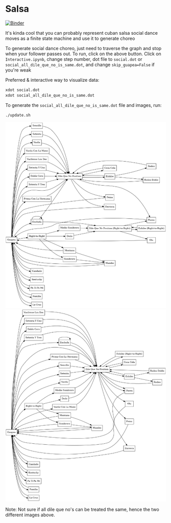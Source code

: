 # Salsa

[![Binder](https://mybinder.org/badge_logo.svg)](https://mybinder.org/v2/gh/adharsh/salsa/master)

It's kinda cool that you can probably represent cuban salsa social dance moves as a finite state machine and use it to generate choreo

To generate social dance choreo, just need to traverse the graph and stop when your follower passes out. To run, click on the above button. Click on `Interactive.ipynb`, change step number, dot file to `social.dot` or `social_all_dile_que_no_is_same.dot`, and change `skip_guapea=False` if you're weak

Preferred & interactive way to visualize data:
```bash
xdot social.dot
xdot social_all_dile_que_no_is_same.dot
```

To generate the `social_all_dile_que_no_is_same.dot` file and images, run:
```bash
./update.sh
```

![](imgs/social.png)
![](imgs/social_all_dile_que_no_is_same.png)

Note: Not sure if all dile que no's can be treated the same, hence the two different images above.
